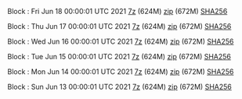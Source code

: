 Block : Fri Jun 18 00:00:01 UTC 2021 [7z](https://transfer.sh/1vxLzgZ/bootstrap.dat.20210618.7z) (624M) [zip](https://transfer.sh/1mfebGd/bootstrap.dat.20210618.zip) (672M) [SHA256](https://transfer.sh/1FyTnUD/sha256.txt)

Block : Thu Jun 17 00:00:01 UTC 2021 [7z](https://transfer.sh/1gIJoOE/bootstrap.dat.20210617.7z) (624M) [zip](https://transfer.sh/1Mbop1R/bootstrap.dat.20210617.zip) (672M) [SHA256](https://transfer.sh/1orWH68/sha256.txt)

Block : Wed Jun 16 00:00:01 UTC 2021 [7z](https://transfer.sh/1rfy8Uq/bootstrap.dat.20210616.7z) (624M) [zip](https://transfer.sh/1yjbMwa/bootstrap.dat.20210616.zip) (672M) [SHA256](https://transfer.sh/1h2r87P/sha256.txt)

Block : Tue Jun 15 00:00:01 UTC 2021 [7z](https://transfer.sh/4VtQ/bootstrap.dat.20210615.7z) (624M) [zip](https://transfer.sh/17fsLsQ/bootstrap.dat.20210615.zip) (672M) [SHA256](https://transfer.sh/1VeDwPT/sha256.txt)

Block : Mon Jun 14 00:00:01 UTC 2021 [7z](https://transfer.sh/1CaZUYO/bootstrap.dat.20210614.7z) (624M) [zip](https://transfer.sh/1MEar3D/bootstrap.dat.20210614.zip) (672M) [SHA256](https://transfer.sh/1RDQ9IF/sha256.txt)

Block : Sun Jun 13 00:00:01 UTC 2021 [7z](https://transfer.sh/bootstrap.dat.20210613.7z) (624M) [zip](https://transfer.sh/1mCtaTH/bootstrap.dat.20210613.zip) (672M) [SHA256](https://transfer.sh/1fhxo8Q/sha256.txt)
